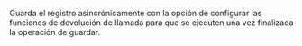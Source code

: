 Guarda el registro asincrónicamente con la opción de configurar las funciones de devolución de llamada para que se ejecuten una vez finalizada la operación de guardar.